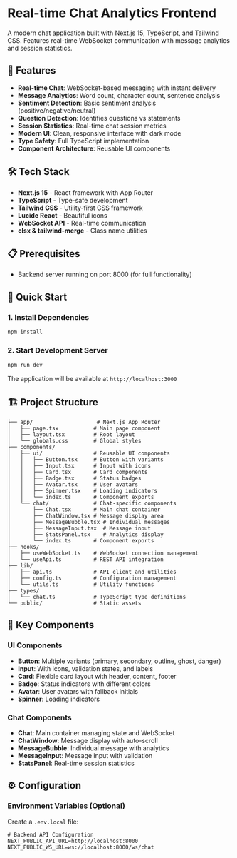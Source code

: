 # Real-time Chat Analytics Frontend

A modern chat application built with Next.js 15, TypeScript, and Tailwind CSS. Features real-time WebSocket communication with message analytics and session statistics.

## 🚀 Features

- **Real-time Chat**: WebSocket-based messaging with instant delivery
- **Message Analytics**: Word count, character count, sentence analysis
- **Sentiment Detection**: Basic sentiment analysis (positive/negative/neutral)
- **Question Detection**: Identifies questions vs statements
- **Session Statistics**: Real-time chat session metrics
- **Modern UI**: Clean, responsive interface with dark mode
- **Type Safety**: Full TypeScript implementation
- **Component Architecture**: Reusable UI components

## 🛠 Tech Stack

- **Next.js 15** - React framework with App Router
- **TypeScript** - Type-safe development
- **Tailwind CSS** - Utility-first CSS framework
- **Lucide React** - Beautiful icons
- **WebSocket API** - Real-time communication
- **clsx & tailwind-merge** - Class name utilities

## 📋 Prerequisites

- Backend server running on port 8000 (for full functionality)

## 🚀 Quick Start

### 1. Install Dependencies

```bash
npm install
```

### 2. Start Development Server

```bash
npm run dev
```

The application will be available at `http://localhost:3000`

## 🏗 Project Structure

```
├── app/                    # Next.js App Router
│   ├── page.tsx           # Main page component
│   ├── layout.tsx         # Root layout
│   └── globals.css        # Global styles
├── components/
│   ├── ui/                # Reusable UI components
│   │   ├── Button.tsx     # Button with variants
│   │   ├── Input.tsx      # Input with icons
│   │   ├── Card.tsx       # Card components
│   │   ├── Badge.tsx      # Status badges
│   │   ├── Avatar.tsx     # User avatars
│   │   ├── Spinner.tsx    # Loading indicators
│   │   └── index.ts       # Component exports
│   └── chat/              # Chat-specific components
│       ├── Chat.tsx       # Main chat container
│       ├── ChatWindow.tsx # Message display area
│       ├── MessageBubble.tsx # Individual messages
│       ├── MessageInput.tsx  # Message input
│       ├── StatsPanel.tsx    # Analytics display
│       └── index.ts       # Component exports
├── hooks/
│   ├── useWebSocket.ts    # WebSocket connection management
│   └── useApi.ts          # REST API integration
├── lib/
│   ├── api.ts             # API client and utilities
│   ├── config.ts          # Configuration management
│   └── utils.ts           # Utility functions
├── types/
│   └── chat.ts            # TypeScript type definitions
└── public/                # Static assets
```

## 🎯 Key Components

### UI Components
- **Button**: Multiple variants (primary, secondary, outline, ghost, danger)
- **Input**: With icons, validation states, and labels
- **Card**: Flexible card layout with header, content, footer
- **Badge**: Status indicators with different colors
- **Avatar**: User avatars with fallback initials
- **Spinner**: Loading indicators

### Chat Components
- **Chat**: Main container managing state and WebSocket
- **ChatWindow**: Message display with auto-scroll
- **MessageBubble**: Individual message with analytics
- **MessageInput**: Message input with validation
- **StatsPanel**: Real-time session statistics

## ⚙️ Configuration

### Environment Variables (Optional)

Create a `.env.local` file:

```env
# Backend API Configuration
NEXT_PUBLIC_API_URL=http://localhost:8000
NEXT_PUBLIC_WS_URL=ws://localhost:8000/ws/chat
```